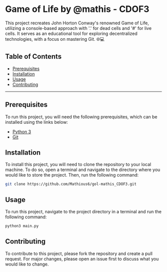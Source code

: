 # Game of Life by @mathis - CDOF3

This project recreates John Horton Conway's renowned Game of Life, utilizing a console-based approach with '.' for dead 
cells and '#' for live cells. It serves as an educational tool for exploring decentralized technologies, with a focus 
on mastering Git. 🌐💻

## Table of Contents

- [Prerequisites](#prerequisites)
- [Installation](#installation)
- [Usage](#usage)
- [Contributing](#contributing)

***

## Prerequisites

To run this project, you will need the following prerequisites, which can be installed using the links below:

- [Python 3](https://www.python.org/downloads/)
- [Git](https://git-scm.com/downloads)

## Installation

To install this project, you will need to clone the repository to your local machine. To do so, open a terminal and
navigate to the directory where you would like to store the project. Then, run the following command:

```bash
git clone https://github.com/Mathious6/gol-mathis_CDOF3.git
```

## Usage

To run this project, navigate to the project directory in a terminal and run the following command:

```bash
python3 main.py
```

## Contributing

To contribute to this project, please fork the repository and create a pull request. For major changes, please open an
issue first to discuss what you would like to change.